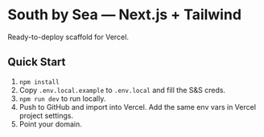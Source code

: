 # South by Sea — Next.js + Tailwind

Ready-to-deploy scaffold for Vercel.

## Quick Start
1) `npm install`
2) Copy `.env.local.example` to `.env.local` and fill the S&S creds.
3) `npm run dev` to run locally.
4) Push to GitHub and import into Vercel. Add the same env vars in Vercel project settings.
5) Point your domain.

